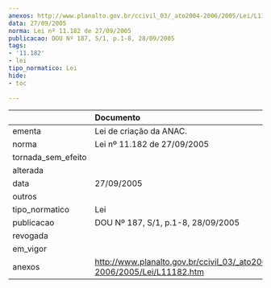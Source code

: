 ```yaml
---
anexos: http://www.planalto.gov.br/ccivil_03/_ato2004-2006/2005/Lei/L11182.htm
data: 27/09/2005
norma: Lei nº 11.182 de 27/09/2005
publicacao: DOU Nº 187, S/1, p.1-8, 28/09/2005
tags:
- '11.182'
- lei
tipo_normatico: Lei
hide: 
- toc 
 
---
```


|                    | Documento                                                              |
|:-------------------|:-----------------------------------------------------------------------|
| ementa             | Lei de criação da ANAC.                                                |
| norma              | Lei nº 11.182 de 27/09/2005                                            |
| tornada_sem_efeito |                                                                        |
| alterada           |                                                                        |
| data               | 27/09/2005                                                             |
| outros             |                                                                        |
| tipo_normatico     | Lei                                                                    |
| publicacao         | DOU Nº 187, S/1, p.1-8, 28/09/2005                                     |
| revogada           |                                                                        |
| em_vigor           |                                                                        |
| anexos             | http://www.planalto.gov.br/ccivil_03/_ato2004-2006/2005/Lei/L11182.htm |